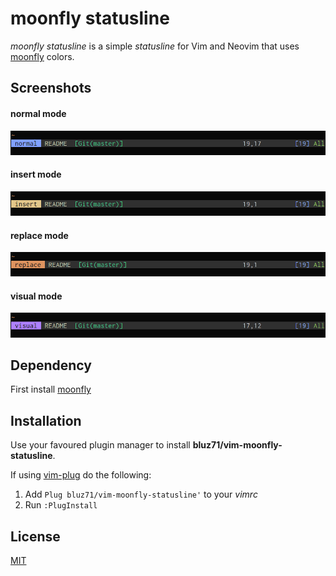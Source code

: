moonfly statusline
==================

*moonfly statusline* is a simple *statusline* for Vim and Neovim that uses
[moonfly](https://github.com/bluz71/vim-moonfly-colors) colors.

Screenshots
-----------

#### normal mode
![normal](moonfly_normal.png)

#### insert mode
![insert](moonfly_insert.png)

#### replace mode
![replace](moonfly_replace.png)

#### visual mode
![visual](moonfly_visual.png)

Dependency
----------

First install [moonfly](https://github.com/bluz71/vim-moonfly-colors)

Installation
------------

Use your favoured plugin manager to install **bluz71/vim-moonfly-statusline**.

If using [vim-plug](https://github.com/junegunn/vim-plug) do the following:

1. Add `Plug bluz71/vim-moonfly-statusline'` to your *vimrc*
2. Run `:PlugInstall`

License
-------

[MIT](https://opensource.org/licenses/MIT)

